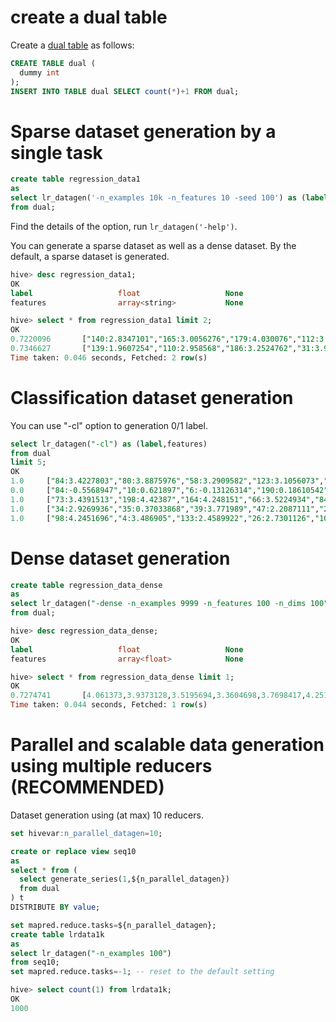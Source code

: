 <!--
  Licensed to the Apache Software Foundation (ASF) under one
  or more contributor license agreements.  See the NOTICE file
  distributed with this work for additional information
  regarding copyright ownership.  The ASF licenses this file
  to you under the Apache License, Version 2.0 (the
  "License"); you may not use this file except in compliance
  with the License.  You may obtain a copy of the License at

    http://www.apache.org/licenses/LICENSE-2.0

  Unless required by applicable law or agreed to in writing,
  software distributed under the License is distributed on an
  "AS IS" BASIS, WITHOUT WARRANTIES OR CONDITIONS OF ANY
  KIND, either express or implied.  See the License for the
  specific language governing permissions and limitations
  under the License.
-->
        
<!-- toc -->

# create a dual table

Create a [dual table](http://en.wikipedia.org/wiki/DUAL_table) as follows:
```sql
CREATE TABLE dual (
  dummy int
);
INSERT INTO TABLE dual SELECT count(*)+1 FROM dual;
```

# Sparse dataset generation by a single task
```sql
create table regression_data1
as
select lr_datagen('-n_examples 10k -n_features 10 -seed 100') as (label,features)
from dual;
```
Find the details of the option, run `lr_datagen('-help')`.

You can generate a sparse dataset as well as a dense dataset. By the default, a sparse dataset is generated.
```sql
hive> desc regression_data1;
OK
label                   float                   None
features                array<string>           None

hive> select * from regression_data1 limit 2;
OK
0.7220096       ["140:2.8347101","165:3.0056276","179:4.030076","112:3.3919246","99:3.98914","16:3.5653272","128:3.046535","124:2.7708225","78:2.4960368","6:1.7866131"]
0.7346627       ["139:1.9607254","110:2.958568","186:3.2524762","31:3.9243593","167:0.72854257","26:1.8355447","117:2.7663715","3:2.1551287","179:3.1099443","19:3.6411424"]
Time taken: 0.046 seconds, Fetched: 2 row(s)
```

# Classification dataset generation
You can use "-cl" option to generation 0/1 label.
```sql
select lr_datagen("-cl") as (label,features)
from dual 
limit 5;
OK
1.0     ["84:3.4227803","80:3.8875976","58:3.2909582","123:3.1056073","194:3.3360343","199:2.20207","75:3.5469763","74:3.3869767","126:0.9969454","93:2.5352612"]
0.0     ["84:-0.5568947","10:0.621897","6:-0.13126314","190:0.18610542","131:1.7232913","24:-2.7551131","113:-0.9842969","177:0.062993184","176:-0.19020283","21:-0.54811275"]
1.0     ["73:3.4391513","198:4.42387","164:4.248151","66:3.5224934","84:1.9026604","76:0.79803777","18:2.2168183","163:2.248695","119:1.5906067","72:2.0267224"]
1.0     ["34:2.9269936","35:0.37033868","39:3.771989","47:2.2087111","28:2.9445739","55:4.134555","14:2.4297745","164:3.0913055","52:2.0519433","128:2.9108515"]
1.0     ["98:4.2451696","4:3.486905","133:2.4589922","26:2.7301126","103:2.6827147","2:3.6198254","34:3.7042716","47:2.5515237","68:2.4294896","197:4.4958663"]
```

# Dense dataset generation
```sql
create table regression_data_dense
as
select lr_datagen("-dense -n_examples 9999 -n_features 100 -n_dims 100") as (label,features)
from dual;

hive> desc regression_data_dense;
OK
label                   float                   None
features                array<float>            None

hive> select * from regression_data_dense limit 1;
OK
0.7274741       [4.061373,3.9373128,3.5195694,3.3604698,3.7698417,4.2518,3.8796813,1.6020582,4.937072,1.5513933,3.0289552,2.6674519,3.432688,2.980945,1.8897587,2.9770515,3.3435504,1.7867403,3.4057906,1.2151588,5.0587463,2.1410913,2.8097973,2.4518871,3.175268,3.3347685,3.728993,3.1443396,3.5506077,3.6357877,4.248151,3.5224934,3.2423255,2.5188355,1.8626233,2.8432152,2.2762651,4.57472,2.2168183,2.248695,3.3636255,2.8359523,2.0327945,1.5917025,2.9269936,0.37033868,2.6151125,4.545956,2.0863252,3.7857852,2.9445739,4.134555,3.0660007,3.4279037,2.0519433,2.9108515,3.5171766,3.4708095,3.161707,2.39229,2.4589922,2.7301126,3.5303073,2.7398396,3.7042716,2.5515237,3.0943663,0.41565156,4.672767,3.1461313,3.0443575,3.4023938,2.2205734,1.8950733,2.1664586,4.8654623,2.787029,4.0460386,2.4455893,3.464298,1.062505,3.0513604,4.382525,2.771433,3.2828436,3.803544,2.178681,4.2466116,3.5440445,3.1546876,3.4248536,0.9067459,3.0134914,1.9528451,1.7175893,2.7029774,2.5759792,3.643847,3.0799,3.735559]
Time taken: 0.044 seconds, Fetched: 1 row(s)
```

# Parallel and scalable data generation using multiple reducers (RECOMMENDED)
Dataset generation using (at max) 10 reducers.

```sql
set hivevar:n_parallel_datagen=10;

create or replace view seq10 
as
select * from (
  select generate_series(1,${n_parallel_datagen})
  from dual 
) t
DISTRIBUTE BY value;

set mapred.reduce.tasks=${n_parallel_datagen};
create table lrdata1k
as
select lr_datagen("-n_examples 100")
from seq10;
set mapred.reduce.tasks=-1; -- reset to the default setting

hive> select count(1) from lrdata1k;
OK
1000
```